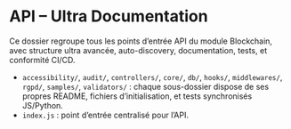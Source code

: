 # API – Ultra Documentation

Ce dossier regroupe tous les points d’entrée API du module Blockchain, avec structure ultra avancée, auto-discovery, documentation, tests, et conformité CI/CD.

- `accessibility/`, `audit/`, `controllers/`, `core/`, `db/`, `hooks/`, `middlewares/`, `rgpd/`, `samples/`, `validators/` : chaque sous-dossier dispose de ses propres README, fichiers d’initialisation, et tests synchronisés JS/Python.
- `index.js` : point d’entrée centralisé pour l’API.
